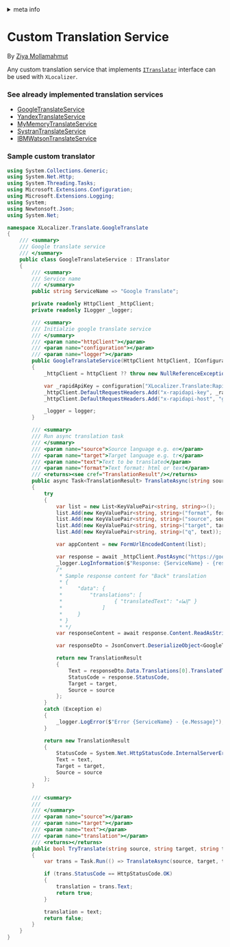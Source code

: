 <!-- meta tags details, will be assigned to meta tags inside header by js -->
<div id="meta-info">
<details><summary>meta info</summary>

> * Title: <i id="md-title">Custom Translation Service</i>
> * Keywords: <i id="md-keywords">localization, asp.net-core, translate, custom, service</i>
> * Description: <i id="md-description">Learn how to create custom translation service to use for localizing Asp.Net Core web apps with XLocalizer.</i>
> * Author: <i id="md-author">Ziya Mollamahmut</i>
> * Date: <i id="md-date">08-Aug-2020</i>
> * Image: <i id="md-image">https://github.com/LazZiya/Docs/raw/vNext/XLocalizer/v1.0/images/xlocalizer-logo.png</i>
> * Image-alt: <i id="md-image-alt">XLocalizer Logo</i>
> * Version: <i id="md-version">v1.0</i>

</details>
</div>

# Custom Translation Service

By [Ziya Mollamahmut](https://github.com/LazZiya)

Any custom translation service that implements [`ITranslator`][1] interface can be used with `XLocalizer`.

### See already implemented translation services

- [GoogleTranslateService][2]
- [YandexTranslateService][3]
- [MyMemoryTranslateService][4]
- [SystranTranslateService][5]
- [IBMWatsonTranslateService][6]

### Sample custom translator
````csharp
using System.Collections.Generic;
using System.Net.Http;
using System.Threading.Tasks;
using Microsoft.Extensions.Configuration;
using Microsoft.Extensions.Logging;
using System;
using Newtonsoft.Json;
using System.Net;

namespace XLocalizer.Translate.GoogleTranslate
{
    /// <summary>
    /// Google translate service
    /// </summary>
    public class GoogleTranslateService : ITranslator
    {
        /// <summary>
        /// Service name
        /// </summary>
        public string ServiceName => "Google Translate";

        private readonly HttpClient _httpClient;
        private readonly ILogger _logger;

        /// <summary>
        /// Initialzie google translate service
        /// </summary>
        /// <param name="httpClient"></param>
        /// <param name="configuration"></param>
        /// <param name="logger"></param>
        public GoogleTranslateService(HttpClient httpClient, IConfiguration configuration, ILogger<GoogleTranslateService> logger)
        {
            _httpClient = httpClient ?? throw new NullReferenceException(nameof(httpClient));

            var _rapidApiKey = configuration["XLocalizer.Translate:RapidApiKey"] ?? throw new NullReferenceException("RapidApi key not found");
            _httpClient.DefaultRequestHeaders.Add("x-rapidapi-key", _rapidApiKey);
            _httpClient.DefaultRequestHeaders.Add("x-rapidapi-host", "google-translate1.p.rapidapi.com");

            _logger = logger;
        }

        /// <summary>
        /// Run async translation task
        /// </summary>
        /// <param name="source">Source language e.g. en</param>
        /// <param name="target">Target language e.g. tr</param>
        /// <param name="text">Text to be translated</param>
        /// <param name="format">Text format: html or text</param>
        /// <returns><see cref="TranslationResult"/></returns>
        public async Task<TranslationResult> TranslateAsync(string source, string target, string text, string format)
        {
            try
            {
                var list = new List<KeyValuePair<string, string>>();
                list.Add(new KeyValuePair<string, string>("format", format));
                list.Add(new KeyValuePair<string, string>("source", source));
                list.Add(new KeyValuePair<string, string>("target", target));
                list.Add(new KeyValuePair<string, string>("q", text));

                var appContent = new FormUrlEncodedContent(list);

                var response = await _httpClient.PostAsync("https://google-translate1.p.rapidapi.com/language/translate/v2", appContent);
                _logger.LogInformation($"Response: {ServiceName} - {response.StatusCode}");
                /*
                 * Sample response content for "Back" translation
                 * {
                 *     "data": { 
                 *         "translations": [ 
                 *                 { "translatedText": "إلغاء" }
                 *             ]
                 *     }
                 * } 
                 * */
                var responseContent = await response.Content.ReadAsStringAsync();

                var responseDto = JsonConvert.DeserializeObject<GoogleTranslateResult>(responseContent);

                return new TranslationResult
                {
                    Text = responseDto.Data.Translations[0].TranslatedText,
                    StatusCode = response.StatusCode,
                    Target = target,
                    Source = source
                };
            }
            catch (Exception e)
            {
                _logger.LogError($"Error {ServiceName} - {e.Message}");
            }

            return new TranslationResult
            {
                StatusCode = System.Net.HttpStatusCode.InternalServerError,
                Text = text,
                Target = target,
                Source = source
            };
        }

        /// <summary>
        /// 
        /// </summary>
        /// <param name="source"></param>
        /// <param name="target"></param>
        /// <param name="text"></param>
        /// <param name="translation"></param>
        /// <returns></returns>
        public bool TryTranslate(string source, string target, string text, out string translation)
        {
            var trans = Task.Run(() => TranslateAsync(source, target, text, "text")).GetAwaiter().GetResult();

            if (trans.StatusCode == HttpStatusCode.OK)
            {
                translation = trans.Text;
                return true;
            }

            translation = text;
            return false;
        }
    }
}
````


[1]:https://github.com/LazZiya/XLocalizer.Translate/blob/master/XLocalizer.Translate/ITranslator.cs
[2]:https://github.com/LazZiya/XLocalizer.Translate.GoogleTranslate/blob/master/XLocalizer.Translate.GoogleTranslate/GoogleTranslateService.cs
[3]:https://github.com/LazZiya/XLocalizer.Translate.YandexTranslate/blob/master/XLocalizer.Translate.YandexTranslate/YandexTranslateService.cs
[4]:https://github.com/LazZiya/XLocalizer.Translate.MyMemoryTranslate/blob/master/XLocalizer.Translate.MyMemoryTranslate/MyMemoryTranslateService.cs
[5]:https://github.com/LazZiya/XLocalizer.Translate.SystranTranslate/blob/master/XLocalizer.Translate.SystranTranslate/SystranTranslateService.cs
[6]:https://github.com/LazZiya/XLocalizer.Translate.IBMWatsonTranslate/blob/master/XLocalizer.Translate.IBMWatsonTranslate/IBMWatsonTranslateService.cs
